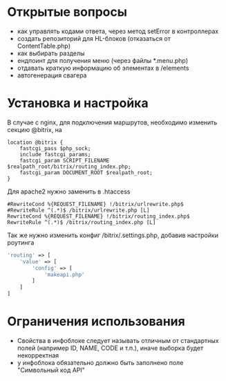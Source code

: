 # Открытые вопросы

- как управлять кодами ответа, через метод setError в контроллерах
- создать репозиторий для HL-блоков (отказаться от ContentTable.php)
- как выбирать разделы
- ендпоинт для получения меню (через файлы *.menu.php)
- отдавать краткую информацию об элементах в /elements
- автогенерация свагера

# Установка и настройка

В случае c nginx, для подключения маршрутов, необходимо изменить секцию @bitrix, на

```editorconfig
location @bitrix {
    fastcgi_pass $php_sock;
    include fastcgi_params;
    fastcgi_param SCRIPT_FILENAME $realpath_root/bitrix/routing_index.php;
    fastcgi_param DOCUMENT_ROOT $realpath_root;
}
```

Для apache2 нужно заменить в .htaccess
```apacheconf
#RewriteCond %{REQUEST_FILENAME} !/bitrix/urlrewrite.php$
#RewriteRule ^(.*)$ /bitrix/urlrewrite.php [L]
RewriteCond %{REQUEST_FILENAME} !/bitrix/routing_index.php$
RewriteRule ^(.*)$ /bitrix/routing_index.php [L]
```


Так же нужно изменить конфиг /bitrix/.settings.php, добавив настройки роутинга
```php
'routing' => [
    'value' => [
        'config' => [
            'makeapi.php'
        ]
    ]
]
```


# Ограничения использования

- Свойства в инфоблоке следует называть отличным от стандартных полей (например ID, NAME, CODE и т.п.), иначе выборка будет некорректная
- у инфоблока обязательно должно быть заполнено поле "Символьный код API"
